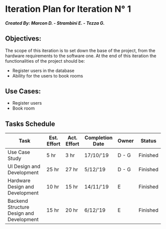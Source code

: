 # Iteration Plan for Iteration N° 1

##### Created By: Marcon D. - Strambini E. - Tezza G.

## Objectives:

The scope of this iteration is to set down the base of the project, from the hardware requirements to the software one.
At the end of this iteration the functionalities of the project should be:

- Register users in the database
- Ability for the users to book rooms

## Use Cases:
- Register users
- Book room

## Tasks Schedule
| **Task** | **Est. Effort**  | **Act. Effort**  | **Completion Date**  | **Owner**  | **Status** |
|----------|------------------|------------------|----------------------|------------|------------|
| Use Case Study | 5 hr | 3 hr | 17/10/'19  | D - G  | Finished |
| UI Design and Development | 25 hr | 27 hr | 5/12/'19 | D - G  | Finished |
| Hardware Design and Development | 10 hr | 15 hr | 14/11/'19 | E | Finished |
| Backend Structure Design and Development | 15 hr | 20 hr | 6/12/'19 | E | Finished |
